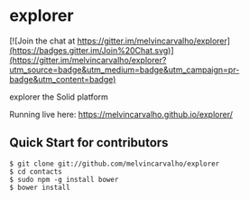 # explorer

[![Join the chat at https://gitter.im/melvincarvalho/explorer](https://badges.gitter.im/Join%20Chat.svg)](https://gitter.im/melvincarvalho/explorer?utm_source=badge&utm_medium=badge&utm_campaign=pr-badge&utm_content=badge)

explorer the Solid platform

Running live here: https://melvincarvalho.github.io/explorer/

Quick Start for contributors
----------------------------

```
$ git clone git://github.com/melvincarvalho/explorer
$ cd contacts
$ sudo npm -g install bower
$ bower install
```
